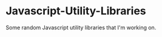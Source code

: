 Javascript-Utility-Libraries
============================

Some random Javascript utility libraries that I'm working on.
